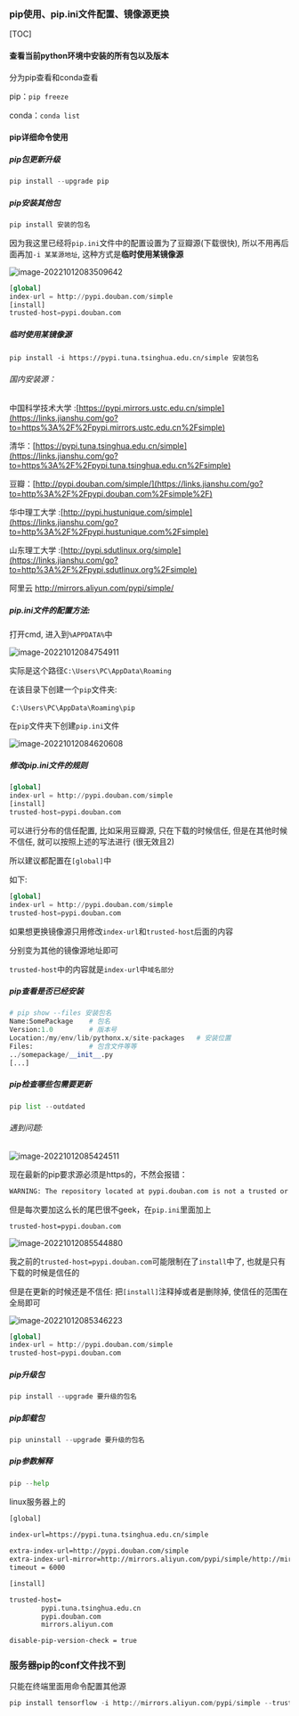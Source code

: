 ### pip使用、pip.ini文件配置、镜像源更换

[TOC]



#### 查看当前python环境中安装的所有包以及版本

分为pip查看和conda查看

pip：`pip freeze`

conda：`conda list`

#### pip详细命令使用

##### pip包更新升级

```python
pip install --upgrade pip
```

##### pip安装其他包

```python
pip install 安装的包名
```

因为我这里已经将`pip.ini`文件中的配置设置为了豆瓣源(下载很快), 所以不用再后面再加`-i 某某源地址`, 这种方式是**临时使用某镜像源**

![image-20221012083509642](E:\Typora\ty_Photo\image-20221012083509642.png)

```python
[global]
index-url = http://pypi.douban.com/simple
[install]
trusted-host=pypi.douban.com
```

##### **临时使用某镜像源**

```pyton
pip install -i https://pypi.tuna.tsinghua.edu.cn/simple 安装包名
```

###### 国内安装源：

中国科学技术大学 :[https://pypi.mirrors.ustc.edu.cn/simple](https://links.jianshu.com/go?to=https%3A%2F%2Fpypi.mirrors.ustc.edu.cn%2Fsimple)

清华：[https://pypi.tuna.tsinghua.edu.cn/simple](https://links.jianshu.com/go?to=https%3A%2F%2Fpypi.tuna.tsinghua.edu.cn%2Fsimple)

豆瓣：[http://pypi.douban.com/simple/](https://links.jianshu.com/go?to=http%3A%2F%2Fpypi.douban.com%2Fsimple%2F)

华中理工大学 :[http://pypi.hustunique.com/simple](https://links.jianshu.com/go?to=http%3A%2F%2Fpypi.hustunique.com%2Fsimple)

山东理工大学 :[http://pypi.sdutlinux.org/simple](https://links.jianshu.com/go?to=http%3A%2F%2Fpypi.sdutlinux.org%2Fsimple)

阿里云 http://mirrors.aliyun.com/pypi/simple/

##### pip.ini文件的配置方法:

打开cmd, 进入到`%APPDATA%`中

![image-20221012084754911](E:\Typora\ty_Photo\image-20221012084754911.png)

实际是这个路径`C:\Users\PC\AppData\Roaming`

在该目录下创建一个`pip`文件夹:

​	`C:\Users\PC\AppData\Roaming\pip`

在`pip`文件夹下创建`pip.ini`文件

![image-20221012084620608](E:\Typora\ty_Photo\image-20221012084620608.png)

##### 修改pip.ini文件的规则

```python
[global]
index-url = http://pypi.douban.com/simple
[install]
trusted-host=pypi.douban.com
```

可以进行分布的信任配置, 比如采用豆瓣源, 只在下载的时候信任, 但是在其他时候不信任, 就可以按照上述的写法进行 (很无效且2)

所以建议都配置在`[global]`中

如下:

```python
[global]
index-url = http://pypi.douban.com/simple
trusted-host=pypi.douban.com
```

如果想更换镜像源只用修改`index-url`和`trusted-host`后面的内容

分别变为其他的镜像源地址即可

`trusted-host`中的内容就是`index-url`中`域名部分`

##### pip查看是否已经安装

```python
# pip show --files 安装包名
Name:SomePackage    # 包名
Version:1.0         # 版本号
Location:/my/env/lib/pythonx.x/site-packages   # 安装位置
Files:              # 包含文件等等
../somepackage/__init__.py
[...]
```

##### pip检查哪些包需要更新

```python
pip list --outdated
```

###### 遇到问题:

![image-20221012085424511](E:\Typora\ty_Photo\image-20221012085424511.png)

现在最新的pip要求源必须是https的，不然会报错：

```cmd
WARNING: The repository located at pypi.douban.com is not a trusted or secure host and is being ignored. If this repository is available via HTTPS we recommend you use HTTPS instead, otherwise you may silence this warning and allow it anyway with '--trusted-host pypi.douban.com'.
```

但是每次要加这么长的尾巴很不geek，在`pip.ini`里面加上

`trusted-host=pypi.douban.com`

![image-20221012085544880](E:\Typora\ty_Photo\image-20221012085544880.png)

我之前的`trusted-host=pypi.douban.com`可能限制在了`install`中了, 也就是只有下载的时候是信任的

但是在更新的时候还是不信任: 把`[install]`注释掉或者是删除掉, 使信任的范围在全局即可

![image-20221012085346223](E:\Typora\ty_Photo\image-20221012085346223.png)

```python
[global]
index-url = http://pypi.douban.com/simple
trusted-host=pypi.douban.com
```

##### pip升级包

```python
pip install --upgrade 要升级的包名
```

##### pip卸载包

```python
pip uninstall --upgrade 要升级的包名
```

##### pip参数解释

```python
pip --help
```







linux服务器上的

```cmd
[global]
  
index-url=https://pypi.tuna.tsinghua.edu.cn/simple

extra-index-url=http://pypi.douban.com/simple
extra-index-url-mirror=http://mirrors.aliyun.com/pypi/simple/http://mirrors.aliyun.com/pypi/simple/
timeout = 6000

[install]

trusted-host=
        pypi.tuna.tsinghua.edu.cn
        pypi.douban.com
        mirrors.aliyun.com

disable-pip-version-check = true
```





### 服务器pip的conf文件找不到

只能在终端里面用命令配置其他源

```py
pip install tensorflow -i http://mirrors.aliyun.com/pypi/simple --trusted-host mirrors.aliyun.com
```


